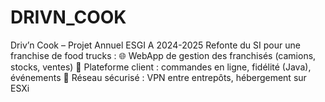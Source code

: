 # DRIVN_COOK
Driv’n Cook – Projet Annuel ESGI A 2024-2025 Refonte du SI pour une franchise de food trucks :  🌐 WebApp de gestion des franchisés (camions, stocks, ventes)  🛒 Plateforme client : commandes en ligne, fidélité (Java), événements  🔐 Réseau sécurisé : VPN entre entrepôts, hébergement sur ESXi

